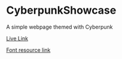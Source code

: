 # CyberpunkShowcase
A simple webpage themed with Cyberpunk

[Live Link](https://thesharpowl.github.io/pages/cyberpunk/)

[Font resource link](https://fontsrepo.com/cyberpunk-2077-free-font/)
